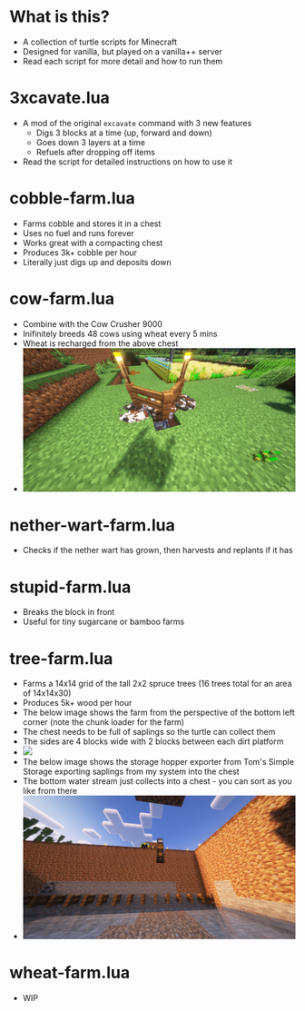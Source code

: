 # What is this?
- A collection of turtle scripts for Minecraft
- Designed for vanilla, but played on a vanilla++ server
- Read each script for more detail and how to run them

# 3xcavate.lua
- A mod of the original `excavate` command with 3 new features
  - Digs 3 blocks at a time (up, forward and down)
  - Goes down 3 layers at a time
  - Refuels after dropping off items
- Read the script for detailed instructions on how to use it

# cobble-farm.lua
- Farms cobble and stores it in a chest
- Uses no fuel and runs forever
- Works great with a compacting chest
- Produces 3k+ cobble per hour
- Literally just digs up and deposits down

# cow-farm.lua
- Combine with the Cow Crusher 9000
- Inifinitely breeds 48 cows using wheat every 5 mins
- Wheat is recharged from the above chest
- ![](img/2025-07-11_23.15.20.png)

# nether-wart-farm.lua
- Checks if the nether wart has grown, then harvests and replants if it has

# stupid-farm.lua
- Breaks the block in front
- Useful for tiny sugarcane or bamboo farms

# tree-farm.lua
- Farms a 14x14 grid of the tall 2x2 spruce trees (16 trees total for an area of 14x14x30)
- Produces 5k+ wood per hour
- The below image shows the farm from the perspective of the bottom left corner (note the chunk loader for the farm)
- The chest needs to be full of saplings so the turtle can collect them
- The sides are 4 blocks wide with 2 blocks between each dirt platform
- ![](img/2025-07-06_17.29.09.png)
- The below image shows the storage hopper exporter from Tom's Simple Storage exporting saplings from my system into the chest
- The bottom water stream just collects into a chest - you can sort as you like from there
- ![](img/2025-07-06_17.29.20.png)

# wheat-farm.lua
- WIP
